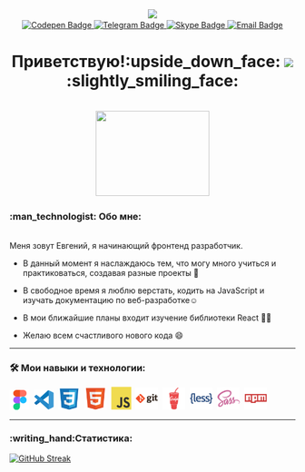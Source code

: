 <div id="header" align="center">
  
  <img src="https://user-images.githubusercontent.com/77696871/177855602-2f1488aa-7da9-4459-9446-9b0f795524c3.png" width="400"/>
</div>
<div id="badges" align="center">
  <a href="https://codepen.io/your-work">
    <img src="https://img.shields.io/badge/codepen-black?style=for-the-badge&logo=codepen&logoColor=white" alt="Codepen Badge"/>
  </a>
  <a href="https://t.me/Evg_14">
    <img src="https://img.shields.io/badge/telegram-black?style=for-the-badge&logo=telegram&logoColor=white" alt="Telegram Badge"/>
  </a>
  <a href="https://join.skype.com/invite/lL0Tr1ceiSqf">
    <img src="https://img.shields.io/badge/skype-black?style=for-the-badge&logo=skype&logoColor=white" alt="Skype Badge"/>
  </a>
  <a href="mailto:zuevevgen93@mail.ru">
    <img src="https://img.shields.io/badge/email-black?style=for-the-badge&logo=email&logoColor=black" alt="Email Badge"/>
  </a>
</div>
<h1 align="center">
  Приветствую!:upside_down_face:
  <img src="https://media.giphy.com/media/hvRJCLFzcasrR4ia7z/giphy.gif" width="30px"/>
  :slightly_smiling_face:
</h1>
<br>
<div align="center">
  <img src="https://media.giphy.com/media/HscDLzkO8EOTmgkhQP/giphy.gif" width="200" height="150"/>
</div>
<h3>:man_technologist: Обо мне:</h3> <br>
Меня зовут Евгений, я начинающий фронтенд разработчик.

- В данный момент я наслаждаюсь тем, что могу много учиться и практиковаться, создавая разные проекты :slightly_smiling_face:

- В свободное время я люблю верстать, кодить на JavaScript и изучать документацию по веб-разработке:relaxed:

- В мои ближайшие планы входит изучение библиотеки React :technologist:

- Желаю всем счастливого нового кода :smile:

---
### :hammer_and_wrench: Мои навыки и технологии:
<div>
  <img src="https://github.com/devicons/devicon/blob/master/icons/figma/figma-original.svg" title="Figma" alt="figma" width="35" height="35"/>&nbsp;
  <img src="https://github.com/devicons/devicon/blob/master/icons/vscode/vscode-original.svg" title="VScode" alt="VScode" width="35" height="35"/>&nbsp;
  <img src="https://github.com/devicons/devicon/blob/master/icons/css3/css3-original.svg"  title="CSS3" alt="CSS" width="38" height="38"/>&nbsp;
  <img src="https://github.com/devicons/devicon/blob/master/icons/html5/html5-original.svg" title="HTML5" alt="HTML" width="39" height="39"/>&nbsp;
  <img src="https://github.com/devicons/devicon/blob/master/icons/javascript/javascript-original.svg" title="JavaScript" alt="JavaScript" width="36" height="41"/>&nbsp;
  <img src="https://github.com/devicons/devicon/blob/master/icons/git/git-original-wordmark.svg" title="Git" alt="Git" width="40" height="40"/>&nbsp;
  <img src="https://github.com/devicons/devicon/blob/master/icons/gulp/gulp-plain.svg" title="Gulp" alt="Gulp" width="40" height="40"/>&nbsp;
  <img src="https://github.com/devicons/devicon/blob/master/icons/less/less-plain-wordmark.svg" title="Less" alt="Less" width="40" height="40"/>&nbsp;
  <img src="https://github.com/devicons/devicon/blob/master/icons/sass/sass-original.svg" title="Sass" alt="Sass" width="40" height="40"/>&nbsp;
  <img src="https://github.com/devicons/devicon/blob/master/icons/npm/npm-original-wordmark.svg" title="NPM" alt="NPM" width="40" height="40"/>&nbsp;
</div>

---
<h3>:writing_hand:Статистика:</h3>

[![GitHub Streak](http://github-readme-streak-stats.herokuapp.com?user=Eugene-gif&theme=github-dark&hide_border=true&date_format=j%20M%5B%20Y%5D&locale=ru&stroke=DD674C&fire=DD674C&ring=5561DD&dates=5561DD&sideLabels=DD674C&currStreakLabel=DD674C&currStreakNum=5561DD&sideNums=5561DD)](https://git.io/streak-stats)



